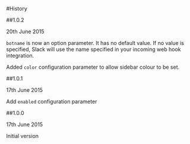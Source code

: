 #History

##1.0.2

20th June 2015

`botname` is now an option parameter. It has no default value. If no value is specified, Slack will use the name specified in your incoming web hook integration.

Added `color` configuration parameter to allow sidebar colour to be set.

##1.0.1

17th June 2015

Add `enabled` configuration parameter

##1.0.0

17th June 2015

Initial version